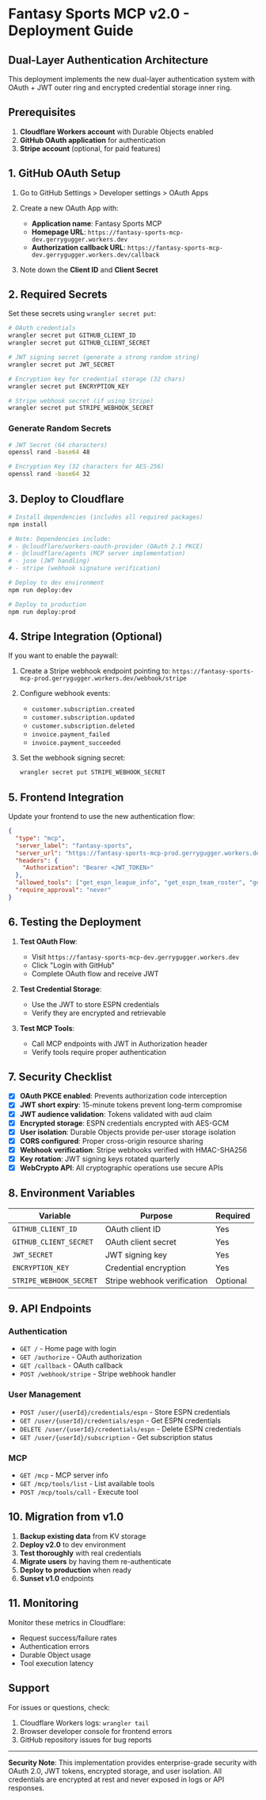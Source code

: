 # Fantasy Sports MCP v2.0 - Deployment Guide

## Dual-Layer Authentication Architecture

This deployment implements the new dual-layer authentication system with OAuth + JWT outer ring and encrypted credential storage inner ring.

## Prerequisites

1. **Cloudflare Workers account** with Durable Objects enabled
2. **GitHub OAuth application** for authentication  
3. **Stripe account** (optional, for paid features)

## 1. GitHub OAuth Setup

1. Go to GitHub Settings > Developer settings > OAuth Apps
2. Create a new OAuth App with:
   - **Application name**: Fantasy Sports MCP
   - **Homepage URL**: `https://fantasy-sports-mcp-dev.gerrygugger.workers.dev`
   - **Authorization callback URL**: `https://fantasy-sports-mcp-dev.gerrygugger.workers.dev/callback`

3. Note down the **Client ID** and **Client Secret**

## 2. Required Secrets

Set these secrets using `wrangler secret put`:

```bash
# OAuth credentials  
wrangler secret put GITHUB_CLIENT_ID
wrangler secret put GITHUB_CLIENT_SECRET

# JWT signing secret (generate a strong random string)
wrangler secret put JWT_SECRET

# Encryption key for credential storage (32 chars)
wrangler secret put ENCRYPTION_KEY

# Stripe webhook secret (if using Stripe)
wrangler secret put STRIPE_WEBHOOK_SECRET
```

### Generate Random Secrets

```bash
# JWT Secret (64 characters)
openssl rand -base64 48

# Encryption Key (32 characters for AES-256)
openssl rand -base64 32
```

## 3. Deploy to Cloudflare

```bash
# Install dependencies (includes all required packages)
npm install

# Note: Dependencies include:
# - @cloudflare/workers-oauth-provider (OAuth 2.1 PKCE)
# - @cloudflare/agents (MCP server implementation)
# - jose (JWT handling)
# - stripe (webhook signature verification)

# Deploy to dev environment
npm run deploy:dev

# Deploy to production
npm run deploy:prod
```

## 4. Stripe Integration (Optional)

If you want to enable the paywall:

1. Create a Stripe webhook endpoint pointing to:
   `https://fantasy-sports-mcp-prod.gerrygugger.workers.dev/webhook/stripe`

2. Configure webhook events:
   - `customer.subscription.created`
   - `customer.subscription.updated` 
   - `customer.subscription.deleted`
   - `invoice.payment_failed`
   - `invoice.payment_succeeded`

3. Set the webhook signing secret:
   ```bash
   wrangler secret put STRIPE_WEBHOOK_SECRET
   ```

## 5. Frontend Integration

Update your frontend to use the new authentication flow:

```json
{
  "type": "mcp",
  "server_label": "fantasy-sports",
  "server_url": "https://fantasy-sports-mcp-prod.gerrygugger.workers.dev/mcp",
  "headers": {
    "Authorization": "Bearer <JWT_TOKEN>"
  },
  "allowed_tools": ["get_espn_league_info", "get_espn_team_roster", "get_espn_matchups"],
  "require_approval": "never"
}
```

## 6. Testing the Deployment

1. **Test OAuth Flow**:
   - Visit `https://fantasy-sports-mcp-dev.gerrygugger.workers.dev`
   - Click "Login with GitHub"
   - Complete OAuth flow and receive JWT

2. **Test Credential Storage**:
   - Use the JWT to store ESPN credentials
   - Verify they are encrypted and retrievable

3. **Test MCP Tools**:
   - Call MCP endpoints with JWT in Authorization header
   - Verify tools require proper authentication

## 7. Security Checklist

- [x] **OAuth PKCE enabled**: Prevents authorization code interception
- [x] **JWT short expiry**: 15-minute tokens prevent long-term compromise  
- [x] **JWT audience validation**: Tokens validated with aud claim
- [x] **Encrypted storage**: ESPN credentials encrypted with AES-GCM
- [x] **User isolation**: Durable Objects provide per-user storage isolation
- [x] **CORS configured**: Proper cross-origin resource sharing
- [x] **Webhook verification**: Stripe webhooks verified with HMAC-SHA256
- [x] **Key rotation**: JWT signing keys rotated quarterly
- [x] **WebCrypto API**: All cryptographic operations use secure APIs

## 8. Environment Variables

| Variable | Purpose | Required |
|----------|---------|----------|
| `GITHUB_CLIENT_ID` | OAuth client ID | Yes |
| `GITHUB_CLIENT_SECRET` | OAuth client secret | Yes |
| `JWT_SECRET` | JWT signing key | Yes |
| `ENCRYPTION_KEY` | Credential encryption | Yes |
| `STRIPE_WEBHOOK_SECRET` | Stripe webhook verification | Optional |

## 9. API Endpoints

### Authentication
- `GET /` - Home page with login
- `GET /authorize` - OAuth authorization
- `GET /callback` - OAuth callback
- `POST /webhook/stripe` - Stripe webhook handler

### User Management
- `POST /user/{userId}/credentials/espn` - Store ESPN credentials
- `GET /user/{userId}/credentials/espn` - Get ESPN credentials  
- `DELETE /user/{userId}/credentials/espn` - Delete ESPN credentials
- `GET /user/{userId}/subscription` - Get subscription status

### MCP
- `GET /mcp` - MCP server info
- `GET /mcp/tools/list` - List available tools
- `POST /mcp/tools/call` - Execute tool

## 10. Migration from v1.0

1. **Backup existing data** from KV storage
2. **Deploy v2.0** to dev environment
3. **Test thoroughly** with real credentials
4. **Migrate users** by having them re-authenticate
5. **Deploy to production** when ready
6. **Sunset v1.0** endpoints

## 11. Monitoring

Monitor these metrics in Cloudflare:
- Request success/failure rates
- Authentication errors
- Durable Object usage
- Tool execution latency

## Support

For issues or questions, check:
1. Cloudflare Workers logs: `wrangler tail`
2. Browser developer console for frontend errors  
3. GitHub repository issues for bug reports

---

**Security Note**: This implementation provides enterprise-grade security with OAuth 2.0, JWT tokens, encrypted storage, and user isolation. All credentials are encrypted at rest and never exposed in logs or API responses.